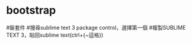 # bootstrap
#裝套件
#搜尋sublime text 3 package control，選擇第一個
#複製SUBLIME TEXT 3，貼回sublime text(ctrl+{~這格})
#

